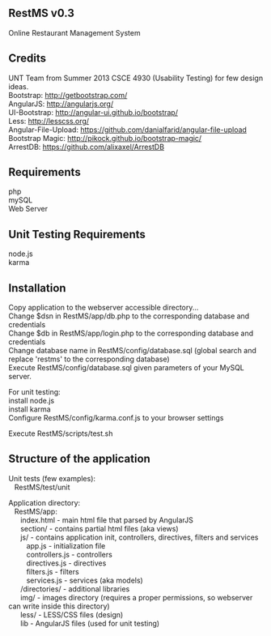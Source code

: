 RestMS v0.3
-----------
Online Restaurant Management System


Credits
-------
UNT Team from Summer 2013 CSCE 4930 (Usability Testing) for few design ideas. <br />
Bootstrap: http://getbootstrap.com/ <br />
AngularJS: http://angularjs.org/ <br />
UI-Bootstrap: http://angular-ui.github.io/bootstrap/ <br />
Less: http://lesscss.org/ <br />
Angular-File-Upload: https://github.com/danialfarid/angular-file-upload <br />
Bootstrap Magic: http://pikock.github.io/bootstrap-magic/ <br />
ArrestDB: https://github.com/alixaxel/ArrestDB <br />


Requirements
------------
php <br />
mySQL <br />
Web Server <br />


Unit Testing Requirements
-------------------------
node.js <br />
karma <br />


Installation
------------
Copy application to the webserver accessible directory... <br />
Change $dsn in RestMS/app/db.php to the corresponding database and credentials <br />
Change $db in RestMS/app/login.php to the corresponding database and credentials <br />
Change database name in RestMS/config/database.sql (global search and replace 'restms' to the corresponding database) <br />
Execute RestMS/config/database.sql given parameters of your MySQL server. <br />

For unit testing: <br />
install node.js <br />
install karma <br />
Configure RestMS/config/karma.conf.js to your browser settings <br />

Execute RestMS/scripts/test.sh


Structure of the application
----------------------------

Unit tests (few examples): <br />
&nbsp;&nbsp;&nbsp;RestMS/test/unit <br />

Application directory: <br />
&nbsp;&nbsp;&nbsp;RestMS/app: <br />
&nbsp;&nbsp;&nbsp;&nbsp;&nbsp;&nbsp;index.html - main html file that parsed by AngularJS <br />
&nbsp;&nbsp;&nbsp;&nbsp;&nbsp;&nbsp;section/ - contains partial html files (aka views) <br />
&nbsp;&nbsp;&nbsp;&nbsp;&nbsp;&nbsp;js/ - contains application init, controllers, directives, filters and services <br />
&nbsp;&nbsp;&nbsp;&nbsp;&nbsp;&nbsp;&nbsp;&nbsp;&nbsp;app.js - initialization file <br />
&nbsp;&nbsp;&nbsp;&nbsp;&nbsp;&nbsp;&nbsp;&nbsp;&nbsp;controllers.js - controllers <br />
&nbsp;&nbsp;&nbsp;&nbsp;&nbsp;&nbsp;&nbsp;&nbsp;&nbsp;directives.js - directives <br />
&nbsp;&nbsp;&nbsp;&nbsp;&nbsp;&nbsp;&nbsp;&nbsp;&nbsp;filters.js - filters <br />
&nbsp;&nbsp;&nbsp;&nbsp;&nbsp;&nbsp;&nbsp;&nbsp;&nbsp;services.js - services (aka models) <br />
&nbsp;&nbsp;&nbsp;&nbsp;&nbsp;&nbsp;/directories/ - additional libraries  <br />
&nbsp;&nbsp;&nbsp;&nbsp;&nbsp;&nbsp;img/ - images directory (requires a proper permissions, so webserver can write inside this directory) <br />
&nbsp;&nbsp;&nbsp;&nbsp;&nbsp;&nbsp;less/ - LESS/CSS files (design) <br />
&nbsp;&nbsp;&nbsp;&nbsp;&nbsp;&nbsp;lib - AngularJS files (used for unit testing) <br />











